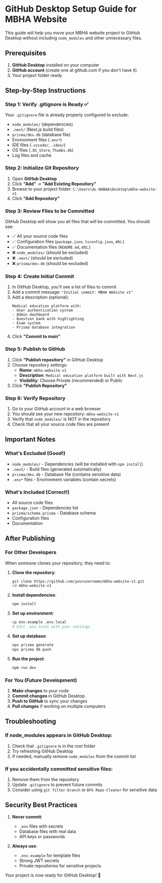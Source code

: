 # GitHub Desktop Setup Guide for MBHA Website

This guide will help you move your MBHA website project to GitHub Desktop without including `node_modules` and other unnecessary files.

## Prerequisites

1. **GitHub Desktop** installed on your computer
2. **GitHub account** (create one at github.com if you don't have it)
3. Your project folder ready

## Step-by-Step Instructions

### Step 1: Verify .gitignore is Ready ✅

Your `.gitignore` file is already properly configured to exclude:
- `node_modules/` (dependencies)
- `.next/` (Next.js build files)
- `prisma/dev.db` (database file)
- Environment files (`.env*`)
- IDE files (`.vscode/`, `.idea/`)
- OS files (`.DS_Store`, `Thumbs.db`)
- Log files and cache

### Step 2: Initialize Git Repository

1. Open **GitHub Desktop**
2. Click **"Add"** → **"Add Existing Repository"**
3. Browse to your project folder: `C:\Users\AL-NABAA\Desktop\mbha-website-v1`
4. Click **"Add Repository"**

### Step 3: Review Files to be Committed

GitHub Desktop will show you all files that will be committed. You should see:
- ✅ All your source code files
- ✅ Configuration files (`package.json`, `tsconfig.json`, etc.)
- ✅ Documentation files (`README.md`, etc.)
- ❌ `node_modules/` (should be excluded)
- ❌ `.next/` (should be excluded)
- ❌ `prisma/dev.db` (should be excluded)

### Step 4: Create Initial Commit

1. In GitHub Desktop, you'll see a list of files to commit
2. Add a commit message: `"Initial commit: MBHA Website v1"`
3. Add a description (optional):
   ```
   Medical education platform with:
   - User authentication system
   - Admin dashboard
   - Question bank with highlighting
   - Exam system
   - Prisma database integration
   ```
4. Click **"Commit to main"**

### Step 5: Publish to GitHub

1. Click **"Publish repository"** in GitHub Desktop
2. Choose repository settings:
   - **Name**: `mbha-website-v1`
   - **Description**: `Medical education platform built with Next.js`
   - **Visibility**: Choose Private (recommended) or Public
3. Click **"Publish Repository"**

### Step 6: Verify Repository

1. Go to your GitHub account in a web browser
2. You should see your new repository: `mbha-website-v1`
3. Verify that `node_modules/` is NOT in the repository
4. Check that all your source code files are present

## Important Notes

### What's Excluded (Good!)
- `node_modules/` - Dependencies (will be installed with `npm install`)
- `.next/` - Build files (generated automatically)
- `prisma/dev.db` - Database file (contains sensitive data)
- `.env*` files - Environment variables (contain secrets)

### What's Included (Correct!)
- All source code files
- `package.json` - Dependencies list
- `prisma/schema.prisma` - Database schema
- Configuration files
- Documentation

## After Publishing

### For Other Developers

When someone clones your repository, they need to:

1. **Clone the repository**:
   ```bash
   git clone https://github.com/yourusername/mbha-website-v1.git
   cd mbha-website-v1
   ```

2. **Install dependencies**:
   ```bash
   npm install
   ```

3. **Set up environment**:
   ```bash
   cp env.example .env.local
   # Edit .env.local with your settings
   ```

4. **Set up database**:
   ```bash
   npx prisma generate
   npx prisma db push
   ```

5. **Run the project**:
   ```bash
   npm run dev
   ```

### For You (Future Development)

1. **Make changes** to your code
2. **Commit changes** in GitHub Desktop
3. **Push to GitHub** to sync your changes
4. **Pull changes** if working on multiple computers

## Troubleshooting

### If node_modules appears in GitHub Desktop:
1. Check that `.gitignore` is in the root folder
2. Try refreshing GitHub Desktop
3. If needed, manually remove `node_modules` from the commit list

### If you accidentally committed sensitive files:
1. Remove them from the repository
2. Update `.gitignore` to prevent future commits
3. Consider using `git filter-branch` or `BFG Repo-Cleaner` for sensitive data

## Security Best Practices

1. **Never commit**:
   - `.env` files with secrets
   - Database files with real data
   - API keys or passwords

2. **Always use**:
   - `.env.example` for template files
   - Strong JWT secrets
   - Private repositories for sensitive projects

Your project is now ready for GitHub Desktop! 🚀 